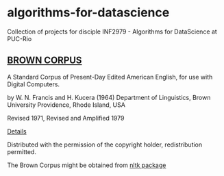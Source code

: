 # algorithms-for-datascience
Collection of projects for disciple INF2979 - Algorithms for DataScience at PUC-Rio

## [BROWN CORPUS](http://www.nltk.org/book/ch02.html)


A Standard Corpus of Present-Day Edited American
English, for use with Digital Computers.

by W. N. Francis and H. Kucera (1964)
Department of Linguistics, Brown University
Providence, Rhode Island, USA

Revised 1971, Revised and Amplified 1979

[Details](http://www.hit.uib.no/icame/brown/bcm.html)

Distributed with the permission of the copyright holder,
redistribution permitted.

The Brown Corpus might be obtained from [nltk package](http://www.nltk.org/install.html)